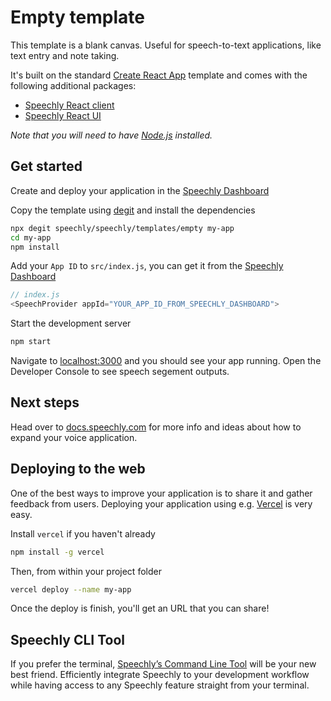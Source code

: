 # Empty template

This template is a blank canvas. Useful for speech-to-text applications, like text entry and note taking.

It's built on the standard [Create React App](https://create-react-app.dev/) template and comes with the following additional packages:

- [Speechly React client](https://www.npmjs.com/package/@speechly/react-client)
- [Speechly React UI](https://www.npmjs.com/package/@speechly/react-ui)

_Note that you will need to have [Node.js](https://nodejs.org) installed._

## Get started

Create and deploy your application in the [Speechly Dashboard](https://api.speechly.com/dashboard/)

Copy the template using [degit](https://github.com/Rich-Harris/degit) and install the dependencies

```bash
npx degit speechly/speechly/templates/empty my-app
cd my-app
npm install
```

Add your `App ID` to `src/index.js`, you can get it from the [Speechly Dashboard](https://api.speechly.com/dashboard/)

```js
// index.js
<SpeechProvider appId="YOUR_APP_ID_FROM_SPEECHLY_DASHBOARD">
```

Start the development server

```bash
npm start
```

Navigate to [localhost:3000](http://localhost:3000) and you should see your app running. Open the Developer Console to see speech segement outputs.

## Next steps

Head over to [docs.speechly.com](https://docs.speechly.com/) for more info and ideas about how to expand your voice application.

## Deploying to the web

One of the best ways to improve your application is to share it and gather feedback from users. Deploying your application using e.g. [Vercel](https://vercel.com) is very easy.

Install `vercel` if you haven't already

```bash
npm install -g vercel
```

Then, from within your project folder

```bash
vercel deploy --name my-app
```

Once the deploy is finish, you'll get an URL that you can share!

## Speechly CLI Tool 

If you prefer the terminal, [Speechly’s Command Line Tool](https://docs.speechly.com/dev-tools/command-line-client/) will be your new best friend. Efficiently integrate Speechly to your development workflow while having access to any Speechly feature straight from your terminal. 